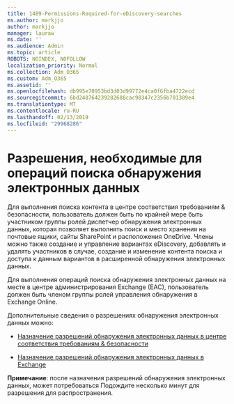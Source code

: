 ```yaml
---
title: 1489-Permissions-Required-for-eDiscovery-searches
ms.author: markjjo
author: markjjo
manager: lauraw
ms.date: ''
ms.audience: Admin
ms.topic: article
ROBOTS: NOINDEX, NOFOLLOW
localization_priority: Normal
ms.collection: Adm_O365
ms.custom: Adm_O365
ms.assetid: ''
ms.openlocfilehash: db995e70953bd3d03d99772e4ca0f6fba4722ecd
ms.sourcegitcommit: 6bd248764239282688cac98347c2356b701389e4
ms.translationtype: MT
ms.contentlocale: ru-RU
ms.lasthandoff: 02/13/2019
ms.locfileid: "29968286"
---
```

# <a name="permissions-required-for-ediscovery-searches"></a>Разрешения, необходимые для операций поиска обнаружения электронных данных

Для выполнения поиска контента в центре соответствия требованиям & безопасности, пользователь должен быть по крайней мере быть участником группы ролей диспетчер обнаружения электронных данных, которая позволяет выполнять поиск и место хранения на почтовые ящики, сайты SharePoint и расположения OneDrive. Члены можно также создание и управление вариантах eDiscovery, добавлять и удалять участников в случае, создание и изменение контента поиска и доступа к данным вариантов в расширенной обнаружения электронных данных.

Для выполнения операций поиска обнаружения электронных данных на месте в центре администрирования Exchange (EAC), пользователь должен быть членом группы ролей управления обнаружения в Exchange Online.

Дополнительные сведения о разрешениях обнаружения электронных данных можно: 

- [Назначение разрешений обнаружения электронных данных в центре соответствия требованиям & безопасности](https://docs.microsoft.com/office365/securitycompliance/assign-ediscovery-permissions)

- [Назначение разрешений обнаружения электронных данных в Exchange](https://docs.microsoft.com/exchange/security-and-compliance/in-place-ediscovery/assign-ediscovery-permissions)

**Примечание**: после назначения разрешений обнаружения электронных данных, может потребоваться Подождите несколько минут для разрешения для распространения.

